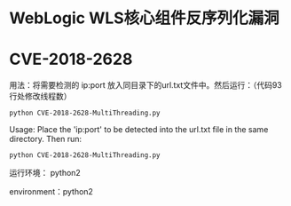 # WebLogic WLS核心组件反序列化漏洞 #

# CVE-2018-2628 #

用法：将需要检测的 ip:port 放入同目录下的url.txt文件中。然后运行：（代码93行处修改线程数）

`python CVE-2018-2628-MultiThreading.py` 

Usage: Place the 'ip:port' to be detected into the url.txt file in the same directory. Then run:

`python CVE-2018-2628-MultiThreading.py` 



运行环境： python2

environment：python2